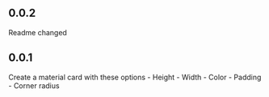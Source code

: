 ## 0.0.2

Readme changed

## 0.0.1

Create a material card with these options
    - Height
    - Width
    - Color
    - Padding
    - Corner radius
